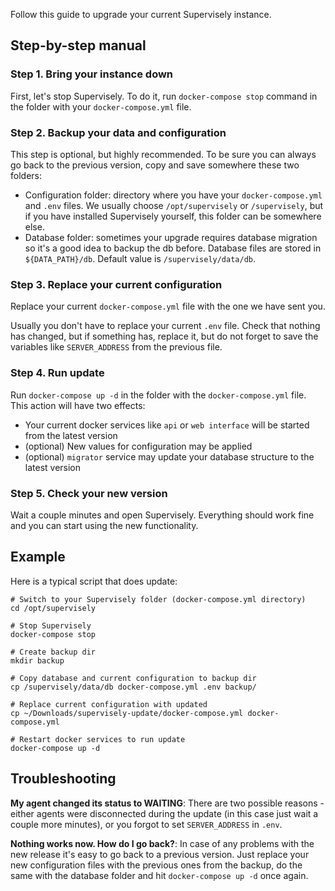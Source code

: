 Follow this guide to upgrade your current Supervisely instance.

## Step-by-step manual

### Step 1. Bring your instance down

First, let's stop Supervisely. To do it, run `docker-compose stop` command in the folder with your `docker-compose.yml` file.

### Step 2. Backup your data and configuration

This step is optional, but highly recommended. To be sure you can always go back to the previous version, copy and save somewhere these two folders:

- Configuration folder: directory where you have your `docker-compose.yml` and `.env` files. We usually choose `/opt/supervisely` or `/supervisely`, but if you have installed Supervisely yourself, this folder can be somewhere else.
- Database folder: sometimes your upgrade requires database migration so it's a good idea to backup the db before. Database files are stored in `${DATA_PATH}/db`. Default value is `/supervisely/data/db`.

### Step 3. Replace your current configuration

Replace your current `docker-compose.yml` file with the one we have sent you.

Usually you don't have to replace your current `.env` file. Check that nothing has changed, but if something has, replace it, but do not forget to save the variables like `SERVER_ADDRESS` from the previous file.

### Step 4. Run update

Run `docker-compose up -d` in the folder with the `docker-compose.yml` file. This action will have two effects:

- Your current docker services like `api` or `web interface` will be started from the latest version
- (optional) New values for configuration may be applied
- (optional) `migrator` service may update your database structure to the latest version

### Step 5. Check your new version

Wait a couple minutes and open Supervisely. Everything should work fine and you can start using the new functionality.

## Example

Here is a typical script that does update:

```
# Switch to your Supervisely folder (docker-compose.yml directory)
cd /opt/supervisely

# Stop Supervisely
docker-compose stop

# Create backup dir
mkdir backup

# Copy database and current configuration to backup dir
cp /supervisely/data/db docker-compose.yml .env backup/

# Replace current configuration with updated 
cp ~/Downloads/supervisely-update/docker-compose.yml docker-compose.yml

# Restart docker services to run update
docker-compose up -d 
```

## Troubleshooting

**My agent changed its status to WAITING**: There are two possible reasons - either agents were disconnected during the update (in this case just wait a couple more minutes), or you forgot to set `SERVER_ADDRESS` in `.env`.
  
**Nothing works now. How do I go back?**: In case of any problems with the new release it's easy to go back to a previous version. Just replace your new configuration files with the previous ones from the backup, do the same with the database folder and hit `docker-compose up -d` once again.
